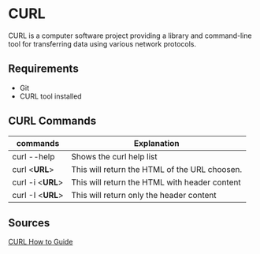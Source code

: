 # CURL

CURL is a computer software project providing a library and command-line tool for transferring data using various network protocols.

## Requirements

- Git
- CURL tool installed

## CURL Commands

|                commands                      |                   Explanation                              |
|----------------------------------------------|------------------------------------------------------------|
| curl --help                                  |    Shows the curl help list                                |
| curl <**URL**>                               |    This will return the HTML of the URL choosen.           |
| curl -i <**URL**>                            |    This will return the HTML with header content           |
| curl -I <**URL**>                            |    This will return only the header content                |


## Sources 

[CURL How to Guide](https://curl.haxx.se/)
